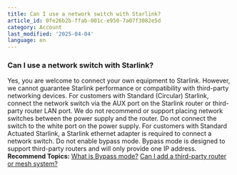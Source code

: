 ```yaml
---
title: Can I use a network switch with Starlink?
article_id: 0fe26b2b-ffab-001c-e950-7a07f3082e5d
category: Account
last_modified: '2025-04-04'
language: en
---
```


### Can I use a network switch with Starlink?
Yes, you are welcome to connect your own equipment to Starlink. However, we cannot guarantee Starlink performance or compatibility with third-party networking devices.
For customers with Standard (Circular) Starlink, connect the network switch via the AUX port on the Starlink router or third-party router LAN port. We do not recommend or support placing network switches between the power supply and the router. Do not connect the switch to the white port on the power supply.
For customers with Standard Actuated Starlink, a Starlink ethernet adapter is required to connect a network switch. Do not enable bypass mode. Bypass mode is designed to support third-party routers and will only provide one IP address.
​ 
**Recommend Topics:**
[What is Bypass mode?](https://www.starlink.com/support/article/<https:/www.starlink.com/support/article/a0fe8d51-32f7-d2b9-d74a-801e31ad9f6a>)
[Can I add a third-party router or mesh system?](https://www.starlink.com/support/article/<https:/www.starlink.com/support/article/a206a55c-0597-2d06-1408-dea7dcf24221>)